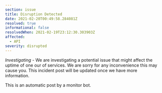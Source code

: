 ```yaml
---
section: issue
title: Disruption Detected
date: 2021-02-20T00:49:58.284081Z
resolved: true
informational: false
resolvedWhen: 2021-02-19T23:12:30.303903Z
affected:
  - API
severity: disrupted
---
```

*Investigating* - We are investigating a potential issue that might affect the uptime of one our of services. We are sorry for any inconvenience this may cause you. This incident post will be updated once we have more information.

This is an automatic post by a monitor bot.
        